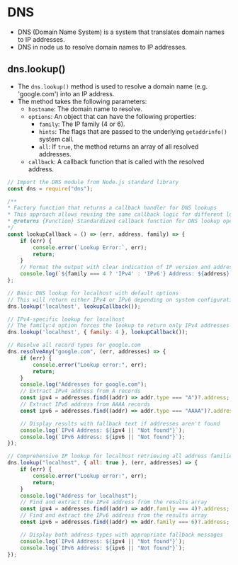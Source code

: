 # DNS

- DNS (Domain Name System) is a system that translates domain names to IP addresses.
- DNS in node us to resolve domain names to IP addresses.

## dns.lookup()

- The `dns.lookup()` method is used to resolve a domain name (e.g. 'google.com') into an IP address.
- The method takes the following parameters:
  - `hostname`: The domain name to resolve.
  - `options`: An object that can have the following properties:
    - `family`: The IP family (4 or 6).
    - `hints`: The flags that are passed to the underlying `getaddrinfo()` system call.
    - `all`: If `true`, the method returns an array of all resolved addresses.
  - `callback`: A callback function that is called with the resolved address.

```javascript
// Import the DNS module from Node.js standard library
const dns = require("dns");

/**
* Factory function that returns a callback handler for DNS lookups
* This approach allows reusing the same callback logic for different lookups
* @returns {Function} Standardized callback function for DNS lookup operations
*/
const lookupCallback = () => (err, address, family) => {
    if (err) {
        console.error(`Lookup Error:`, err);
        return;
    }
    // Format the output with clear indication of IP version and address
    console.log(`${family === 4 ? 'IPv4' : 'IPv6'} Address: ${address}`);
};

// Basic DNS lookup for localhost with default options
// This will return either IPv4 or IPv6 depending on system configuration
dns.lookup('localhost', lookupCallback());

// IPv4-specific lookup for localhost
// The family:4 option forces the lookup to return only IPv4 addresses
dns.lookup('localhost', { family: 4 }, lookupCallback());

// Resolve all record types for google.com
dns.resolveAny("google.com", (err, addresses) => {
    if (err) {
        console.error("Lookup error:", err);
        return;
    }
    console.log("Addresses for google.com");
    // Extract IPv4 address from A records
    const ipv4 = addresses.find((addr) => addr.type === "A")?.address;
    // Extract IPv6 address from AAAA records
    const ipv6 = addresses.find((addr) => addr.type === "AAAA")?.address;

    // Display results with fallback text if addresses aren't found
    console.log(`IPv4 Address: ${ipv4 || "Not found"}`);
    console.log(`IPv6 Address: ${ipv6 || "Not found"}`);
});

// Comprehensive IP lookup for localhost retrieving all address families
dns.lookup("localhost", { all: true }, (err, addresses) => {
    if (err) {
        console.error("Lookup error:", err);
        return;
    }
    console.log("Address for localhost");
    // Find and extract the IPv4 address from the results array
    const ipv4 = addresses.find((addr) => addr.family === 4)?.address;
    // Find and extract the IPv6 address from the results array
    const ipv6 = addresses.find((addr) => addr.family === 6)?.address;

    // Display both address types with appropriate fallback messages
    console.log(`IPv4 Address: ${ipv4 || "Not found"}`);
    console.log(`IPv6 Address: ${ipv6 || "Not found"}`);
});
```
